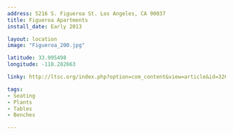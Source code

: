```yaml
---
address: 5216 S. Figueroa St. Los Angeles, CA 90037
title: Figueroa Apartments
install_date: Early 2013

layout: location
image: "Figueroa_200.jpg"

latitude: 33.995498
longitude: -118.282663

linky: http://ltsc.org/index.php?option=com_content&view=article&id=326

tags:	
- Seating
- Plants
- Tables
- Benches

---
```

